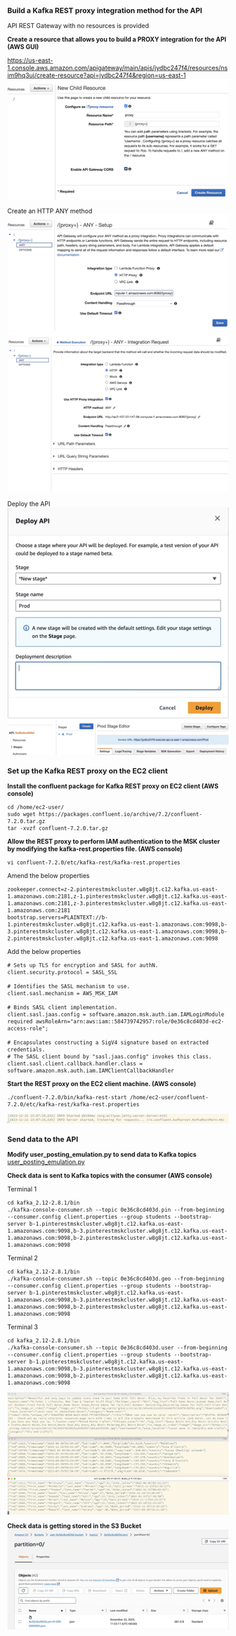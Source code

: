 ### Build a Kafka REST proxy integration method for the API
API REST Gateway with no resources is provided

**Create a resource that allows you to build a PROXY integration for the API (AWS GUI)**

https://us-east-1.console.aws.amazon.com/apigateway/main/apis/jydbc247f4/resources/nsim9hq3uj/create-resource?api=jydbc247f4&region=us-east-1
![5.1.1.Create_resource.jpg](5.1.1.Create_resource.jpg)

Create an HTTP ANY method
![5.1.2.Kafka_REST_proxy.jpg](5.1.2.Kafka_REST_proxy.jpg)
![5.1.2.Kafka_REST_proxy_after_creation.jpg](5.1.2.Kafka_REST_proxy_after_creation.jpg)

Deploy the API
![5.1.3.Deploy API.jpg](5.1.3.Deploy%20API.jpg)
![5.1.3.Deployed.jpg](5.1.3.Deployed.jpg)

### Set up the Kafka REST proxy on the EC2 client
**Install the confluent package for Kafka REST proxy on EC2 client (AWS console)**
```commandline
cd /home/ec2-user/
sudo wget https://packages.confluent.io/archive/7.2/confluent-7.2.0.tar.gz
tar -xvzf confluent-7.2.0.tar.gz 
```

**Allow the REST proxy to perform IAM authentication to the MSK cluster by modifying the kafka-rest.properties file.  (AWS console)**
```commandline
vi confluent-7.2.0/etc/kafka-rest/kafka-rest.properties
```
Amend the below properties
```
zookeeper.connect=z-2.pinterestmskcluster.w8g8jt.c12.kafka.us-east-1.amazonaws.com:2181,z-1.pinterestmskcluster.w8g8jt.c12.kafka.us-east-1.amazonaws.com:2181,z-3.pinterestmskcluster.w8g8jt.c12.kafka.us-east-1.amazonaws.com:2181
bootstrap.servers=PLAINTEXT://b-1.pinterestmskcluster.w8g8jt.c12.kafka.us-east-1.amazonaws.com:9098,b-3.pinterestmskcluster.w8g8jt.c12.kafka.us-east-1.amazonaws.com:9098,b-2.pinterestmskcluster.w8g8jt.c12.kafka.us-east-1.amazonaws.com:9098
```
Add the below properties
```
# Sets up TLS for encryption and SASL for authN.
client.security.protocol = SASL_SSL

# Identifies the SASL mechanism to use.
client.sasl.mechanism = AWS_MSK_IAM

# Binds SASL client implementation.
client.sasl.jaas.config = software.amazon.msk.auth.iam.IAMLoginModule required awsRoleArn="arn:aws:iam::584739742957:role/0e36c8cd403d-ec2-access-role";

# Encapsulates constructing a SigV4 signature based on extracted credentials.
# The SASL client bound by "sasl.jaas.config" invokes this class.
client.sasl.client.callback.handler.class = software.amazon.msk.auth.iam.IAMClientCallbackHandler
```

**Start the REST proxy on the EC2 client machine. (AWS console)**
```
./confluent-7.2.0/bin/kafka-rest-start /home/ec2-user/confluent-7.2.0/etc/kafka-rest/kafka-rest.properties
```
![5.2.3._REST_proxy_started.jpg](5.2.3._REST_proxy_started.jpg)

### Send data to the API
**Modify user_posting_emulation.py to send data to Kafka topics**
[user_posting_emulation.py](..%2F..%2Fuser_posting_emulation.py)

**Check data is sent to Kafka topics with the consumer (AWS console)**

Terminal 1
```
cd kafka_2.12-2.8.1/bin
./kafka-console-consumer.sh --topic 0e36c8cd403d.pin --from-beginning --consumer.config client.properties --group students --bootstrap-server b-1.pinterestmskcluster.w8g8jt.c12.kafka.us-east-1.amazonaws.com:9098,b-3.pinterestmskcluster.w8g8jt.c12.kafka.us-east-1.amazonaws.com:9098,b-2.pinterestmskcluster.w8g8jt.c12.kafka.us-east-1.amazonaws.com:9098
```
Terminal 2
```
cd kafka_2.12-2.8.1/bin
./kafka-console-consumer.sh --topic 0e36c8cd403d.geo --from-beginning --consumer.config client.properties --group students --bootstrap-server b-1.pinterestmskcluster.w8g8jt.c12.kafka.us-east-1.amazonaws.com:9098,b-3.pinterestmskcluster.w8g8jt.c12.kafka.us-east-1.amazonaws.com:9098,b-2.pinterestmskcluster.w8g8jt.c12.kafka.us-east-1.amazonaws.com:9098
```
Terminal 3
```
cd kafka_2.12-2.8.1/bin
./kafka-console-consumer.sh --topic 0e36c8cd403d.user --from-beginning --consumer.config client.properties --group students --bootstrap-server b-1.pinterestmskcluster.w8g8jt.c12.kafka.us-east-1.amazonaws.com:9098,b-3.pinterestmskcluster.w8g8jt.c12.kafka.us-east-1.amazonaws.com:9098,b-2.pinterestmskcluster.w8g8jt.c12.kafka.us-east-1.amazonaws.com:9098
```
![5.3.2.Consumers_PinGeoUser.jpg](5.3.2.Consumers_PinGeoUser.jpg)

**Check data is getting stored in the S3 Bucket**
![5.3.3.Data_in_S3_bucket.jpg](5.3.3.Data_in_S3_bucket.jpg)